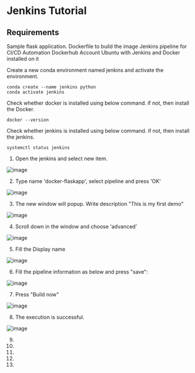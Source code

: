 # Jenkins Tutorial

## Requirements
Sample flask application.
Dockerfile to build the image
Jenkins pipeline for CI/CD Automation
Dockerhub Account
Ubuntu with Jenkins and Docker installed on it

Create a new conda environment named jenkins and activate the environment.
```
conda create --name jenkins python
conda activate jenkins
```

Check whether docker is installed using below command. if not, then install the Docker.
```
docker --version
```

Check whether jenkins is installed using below command. if not, then install the jenkins.
```
systemctl status jenkins
```

1. Open the jenkins and select new item.

![image](https://github.com/amishah137/jenkins/assets/11003645/8fe36570-7bfa-421f-bc10-58a0a2ac937d)

2. Type name 'docker-flaskapp', select pipeline and press 'OK'

![image](https://github.com/amishah137/jenkins/assets/11003645/9c71a469-168b-4aa0-b193-1435475e844b)

3. The new window will popup. Write description "This is my first demo"

![image](https://github.com/amishah137/jenkins/assets/11003645/371b128c-eaa4-4496-9dbf-6d91ac100162)

4. Scroll down in the window and choose 'advanced'

![image](https://github.com/amishah137/jenkins/assets/11003645/c5cd7835-ae6c-489b-83d4-df2578a490b0)

5.  Fill the Display name 

![image](https://github.com/amishah137/jenkins/assets/11003645/13f9e3b6-1770-4f53-9d6a-1b336020bc53)

6. Fill the pipeline information as below and press "save":

![image](https://github.com/amishah137/jenkins/assets/11003645/c75b0fdd-68b3-477f-aecb-a7f62508f7b1)

7. Press "Build now"

![image](https://github.com/amishah137/jenkins/assets/11003645/6b412aae-fcd0-4f0c-a180-5f2043b6a5cd)

8. The execution is successful.

![image](https://github.com/amishah137/jenkins/assets/11003645/a61da11e-7dab-4807-9a19-8bba367bf787)


9. 
10.  



5. 
6. 
7. 


